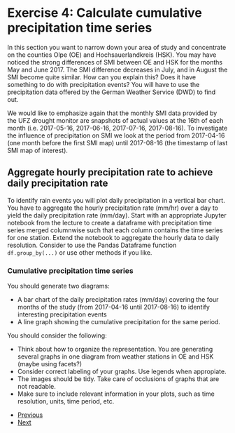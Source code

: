 # Exercise 4: Calculate cumulative precipitation time series

In this section you want to narrow down your area of study and concentrate on the counties Olpe (OE) and Hochsauerlandkreis (HSK). 
You may have noticed the strong differences of SMI between OE and HSK for the months May and June 2017. 
The SMI difference decreases in July, and in August the SMI become quite similar. How can you explain this?
Does it have something to do with precipitation events? 
You will have to use the precipitation data offered by the German Weather Service (DWD) to find out.

We would like to emphasize again that the monthly SMI data provided by the UFZ drought monitor are snapshots of actual values at the 16th of each month 
(i.e. 2017-05-16, 2017-06-16, 2017-07-16, 2017-08-16). To investigate the influence of precipitation on SMI we look at the period from 2017-04-16 (one month before the first SMI map) until 2017-08-16 (the timestamp of last SMI map of interest). 

## Aggregate hourly precipitation rate to achieve daily precipitation rate

To identify rain events you will plot daily precipitation in a vertical bar chart. You have to aggregate the hourly precipitation rate (mm/hr) over a day to yield the daily precipitation rate (mm/day). 
Start with an appropriate Jupyter notebook from the lecture to create a dataframe with precipitation time series merged columnwise such that each column contains the time series for one station. Extend the notebook to aggregate the hourly data to daily resolution. Consider to use the Pandas Dataframe function `df.group_by(...)` or use other methods if you like.

### Cumulative precipitation time series
You should generate two diagrams: 

- A bar chart of the daily precipitation rates (mm/day) covering the four months of the study 
(from 2017-04-16 until 2017-08-16) to identify interesting precipitation events
- A line graph showing the cumulative precipitation for the same period.

You should consider the following:
- Think about how to organize the representation. 
You are generating several graphs in one diagram from weather stations in OE and HSK (maybe using facets?)
- Consider correct labeling of your graphs. Use legends when appropiate.
- The images should be tidy. Take care of occlusions of graphs that are not readable.
- Make sure to include relevant information in your plots, such as time resolution, units, time period, etc.

* [Previous](ex3.md)
* [Next](ex5.md)
